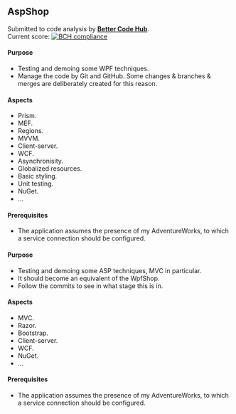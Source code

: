## AspShop

Submitted to code analysis by **[Better Code Hub](https://bettercodehub.com)**.  
Current score: [![BCH compliance](https://bettercodehub.com/edge/badge/a-einstein/AspShop)](https://bettercodehub.com)  


#### Purpose
* Testing and demoing some WPF techniques.
* Manage the code by Git and GitHub. Some changes & branches & merges are deliberately created for this reason.

#### Aspects
* Prism.
* MEF.
* Regions.
* MVVM.
* Client-server.
* WCF.
* Asynchronisity.
* Globalized resources.
* Basic styling.
* Unit testing.
* NuGet.
* ...

#### Prerequisites
* The application assumes the presence of my AdventureWorks, to which a service connection should be configured.


#### Purpose
* Testing and demoing some ASP techniques, MVC in particular.
* It should become an equivalent of the WpfShop.
* Follow the commits to see in what stage this is in.

#### Aspects
* MVC.
* Razor.
* Bootstrap.
* Client-server.
* WCF.
* NuGet.
* ...

#### Prerequisites
* The application assumes the presence of my AdventureWorks, to which a service connection should be configured.
